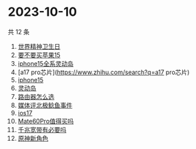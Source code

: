 # 2023-10-10

共 12 条

<!-- BEGIN -->
<!-- 最后更新时间 Tue Oct 10 2023 19:06:15 GMT+0800 (China Standard Time) -->

1. [世界精神卫生日](https://www.zhihu.com/search?q=世界精神卫生日)
1. [要不要买苹果15](https://www.zhihu.com/search?q=要不要买苹果15)
1. [iphone15全系灵动岛](https://www.zhihu.com/search?q=iphone15全系灵动岛)
1. [a17 pro芯片](https://www.zhihu.com/search?q=a17 pro芯片)
1. [iphone15](https://www.zhihu.com/search?q=iphone15)
1. [灵动岛](https://www.zhihu.com/search?q=灵动岛)
1. [路由器怎么选](https://www.zhihu.com/search?q=路由器怎么选)
1. [媒体评北极鲶鱼事件](https://www.zhihu.com/search?q=媒体评北极鲶鱼事件)
1. [ios17](https://www.zhihu.com/search?q=ios17)
1. [Mate60Pro值得买吗](https://www.zhihu.com/search?q=Mate60Pro值得买吗)
1. [千兆宽带有必要吗](https://www.zhihu.com/search?q=千兆宽带有必要吗)
1. [原神新角色](https://www.zhihu.com/search?q=原神新角色)

<!-- END -->
